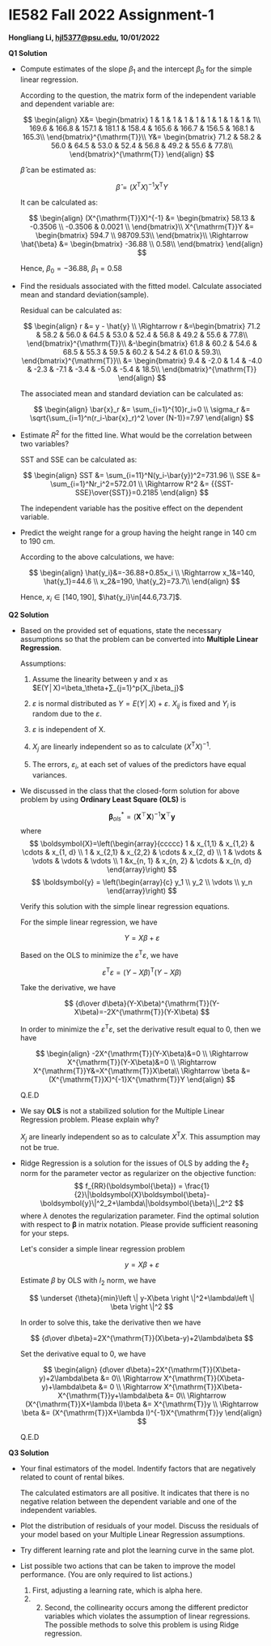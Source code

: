 # IE582 Fall 2022 Assignment-1

**Hongliang Li, hjl5377@psu.edu, 10/01/2022**

**Q1 Solution**

* Compute estimates of the slope $\beta_1$ and the intercept $\beta_0$ for the simple linear regression.

  According to the question, the matrix form of the independent variable and dependent variable are:

  $$
  \begin{align}
  X&=
  \begin{bmatrix}
  1 & 1 & 1 & 1 & 1 & 1 & 1 & 1 & 1 & 1\\
  169.6 & 166.8 & 157.1 & 181.1 & 158.4 & 165.6 & 166.7 & 156.5 & 168.1 & 165.3\\
  \end{bmatrix}^{\mathrm{T}}\\
  Y&= 
  \begin{bmatrix}
  71.2 & 58.2 & 56.0 & 64.5 & 53.0 & 52.4  & 56.8  & 49.2 & 55.6 & 77.8\\
  \end{bmatrix}^{\mathrm{T}}
  \end{align}
  $$

  $\hat{\beta}$ can be estimated as:

  $$
  \hat{\beta} = (X^{\mathrm{T}}X)^{-1}X^{\mathrm{T}}Y
  $$
  
  It can be calculated as:
  
  $$
  \begin{align}
  (X^{\mathrm{T}}X)^{-1} &=
  \begin{bmatrix}
  58.13 & -0.3506 \\
  -0.3506 & 0.0021 \\
  \end{bmatrix}\\
  X^{\mathrm{T}}Y &= 
  \begin{bmatrix}
  594.7 \\
  98709.53\\
  \end{bmatrix}\\
  \Rightarrow \hat{\beta} &= 
  \begin{bmatrix}
  -36.88 \\
  0.58\\
  \end{bmatrix}
  \end{align}
  $$
  
  Hence, $\beta_{0}=-36.88$, $\beta_{1}=0.58$

* Find the residuals associated with the fitted model. Calculate associated mean and standard deviation(sample).

  Residual can be calculated as:
  
  $$
  \begin{align}
  r &= y - \hat{y} \\
  \Rightarrow r &=\begin{bmatrix}
  71.2 & 58.2 & 56.0 & 64.5 & 53.0 & 52.4  & 56.8  & 49.2 & 55.6 & 77.8\\
  \end{bmatrix}^{\mathrm{T}}\\
  &-\begin{bmatrix}
  61.8 & 60.2 & 54.6 & 68.5 & 55.3 & 59.5 & 60.2 & 54.2 & 61.0 & 59.3\\
  \end{bmatrix}^{\mathrm{T}}\\
  &= \begin{bmatrix}
  9.4 & -2.0 & 1.4 & -4.0 & -2.3 & -7.1 & -3.4 & -5.0 & -5.4 & 18.5\\
  \end{bmatrix}^{\mathrm{T}}
  \end{align}
  $$
  
  The associated mean and standard deviation can be calculated as:
  
  $$
  \begin{align}
  \bar{x}_r &= \sum_{i=1}^{10}r_i=0 \\
  \sigma_r &= \sqrt{\sum_{i=1}^n(r_i-\bar{x}_r)^2 \over (N-1)}=7.97
  \end{align}
  $$
  
* Estimate $R^2$ for the fitted line. What would be the correlation between two variables?

  SST and SSE can be calculated as:
  
  $$
  \begin{align}
  SST &= \sum_{i=11}^N(y_i-\bar{y})^2=731.96 \\
  SSE &= \sum_{i=1}^Nr_i^2=572.01 \\
  \Rightarrow R^2 &= {{SST-SSE}\over{SST}}=0.2185
  \end{align}
  $$
  
  The independent variable has the positive effect on the dependent variable.
  
* Predict the weight range for a group having the height range in 140 cm to 190 cm.
  
  According to the above calculations, we have:
  
  $$
  \begin{align}
  \hat{y_i}&=-36.88+0.85x_i \\
  \Rightarrow x_1&=140, \hat{y_1}=44.6 \\
  x_2&=190, \hat{y_2}=73.7\\
  \end{align}
  $$
  
  Hence, $x_i\in[140,190]$, $\hat{y_i}\in[44.6,73.7]$.

**Q2 Solution**

* Based on the provided set of equations, state the necessary assumptions so that the problem can be converted into **Multiple Linear Regression**.
  
  Assumptions:
  
  1. Assume the linearity between y and x as $E(Y│X)=\beta_\theta+∑_{j=1}^p{X_j\beta_j}$
  
  2. $\varepsilon$ is normal distributed as $Y=E(Y│X)+\varepsilon$. $X_{ij}$ is fixed and $Y_i$ is random due to the $\varepsilon$.
  
  3. $\varepsilon$ is independent of X.
  
  4. $X_j$ are linearly independent so as to calculate $(X^{\mathrm{T}}X)^{-1}$.
  
  5. The errors, $\varepsilon_i$, at each set of values of the predictors have equal variances.

* We discussed in the class that the closed-form solution for above problem by using **Ordinary Least Square (OLS)** is 
  
  $$
  \boldsymbol{\beta}_{ols}^*=(\boldsymbol{X}^\top\boldsymbol{X})^{-1}\boldsymbol{X}^\top\boldsymbol{y}
  $$
  where 
  $$
  \boldsymbol{X}=\left(\begin{array}{ccccc}
  1 & x_{1,1} & x_{1,2} & \cdots & x_{1, d} \\
  1 & x_{2,1} & x_{2,2} & \cdots & x_{2, d} \\
  1 & \vdots & \vdots & \vdots & \vdots \\
  1 &x_{n, 1} & x_{n, 2} & \cdots & x_{n, d}
  \end{array}\right)
  $$
  $$
  \boldsymbol{y} = \left(\begin{array}{c}
  y_1 \\
  y_2 \\
  \vdots \\
  y_n
  \end{array}\right)
  $$
 
  Verify this solution with the simple linear regression equations.
 
  For the simple linear regression, we have
 
  $$
  Y=X\beta+\varepsilon
  $$
 
  Based on the OLS to minimize the $\varepsilon^{\mathrm{T}}\varepsilon$, we have
 
  $$
  \varepsilon^{\mathrm{T}}\varepsilon=(Y-X\beta)^{\mathrm{T}}(Y-X\beta)
  $$
 
  Take the derivative, we have
 
  $$
  {d\over d\beta}(Y-X\beta)^{\mathrm{T}}(Y-X\beta)=-2X^{\mathrm{T}}(Y-X\beta)
  $$
 
  In order to minimize the $\varepsilon^{\mathrm{T}}\varepsilon$, set the derivative result equal to 0, then we have
 
  $$
  \begin{align}
  -2X^{\mathrm{T}}(Y-X\beta)&=0 \\
  \Rightarrow X^{\mathrm{T}}(Y-X\beta)&=0 \\
  \Rightarrow X^{\mathrm{T}}Y&=X^{\mathrm{T}}X\beta\\
  \Rightarrow \beta &= (X^{\mathrm{T}}X)^{-1}X^{\mathrm{T}}Y
  \end{align}
  $$
 
  Q.E.D
 
* We say **OLS** is not a stabilized solution for the Multiple Linear Regression problem. Please explain why?
  
  $X_j$ are linearly independent so as to calculate $X^{\mathrm{T}}X$. This assumption may not be true.
  
* Ridge Regression is a solution for the issues of OLS by adding the $\ell_2$ norm for the parameter vector as regularizer on the objective function:
  $$
    f_{RR}(\boldsymbol{\beta}) = \frac{1}{2}\|\boldsymbol{X}\boldsymbol{\beta}-\boldsymbol{y}\|^2_2+\lambda\|\boldsymbol{\beta}\|_2^2
  $$
  where $\lambda$ denotes the regularization parameter.
  Find the optimal solution with respect to $\boldsymbol{\beta}$ in matrix notation. Please provide sufficient reasoning for your steps.
  
  Let's consider a simple linear regression problem
  
  $$
  y=X\beta+\varepsilon
  $$
  
  Estimate $\beta$ by OLS with $l_2$ norm, we have
  
  $$
  \underset {\theta}{min}\left \| y-X\beta \right \|^2+\lambda\left \| \beta \right \|^2
  $$
  
  In order to solve this, take the derivative then we have
  
  $$
  {d\over d\beta}=2X^{\mathrm{T}}(X\beta-y)+2\lambda\beta
  $$
  
  Set the derivative equal to 0, we have
  
  $$
  \begin{align}
  {d\over d\beta}=2X^{\mathrm{T}}(X\beta-y)+2\lambda\beta &= 0\\
  \Rightarrow X^{\mathrm{T}}(X\beta-y)+\lambda\beta &= 0 \\
  \Rightarrow X^{\mathrm{T}}X\beta-X^{\mathrm{T}}y+\lambda\beta &= 0\\
  \Rightarrow (X^{\mathrm{T}}X+\lambda I)\beta &= X^{\mathrm{T}}y \\
  \Rightarrow \beta &= (X^{\mathrm{T}}X+\lambda I)^{-1}X^{\mathrm{T}}y
  \end{align}
  $$
  
  Q.E.D

**Q3 Solution**

* Your final estimators of the model. Indentify factors that are negatively related to count of rental bikes.
  
  The calculated estimators are all positive. It indicates that there is no negative relation between the dependent variable and one of the independent variables.

* Plot the distribution of residuals of your model. Discuss the residuals of your model based on your Multiple Linear Regression assumptions.
  
  

* Try different learning rate and plot the learning curve in the same plot.

* List possible two actions that can be taken to improve the model performance. (You are only required to list actions.)
  
  1. First, adjusting a learning rate, which is alpha here.
  2. 2)	Second, the collinearity occurs among the different predictor variables which violates the assumption of linear regressions. The possible methods to solve this problem is using Ridge regression.
 
 
  
  